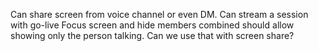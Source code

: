 Can share screen from voice channel or even DM.
Can stream a session with go-live
Focus screen and hide members combined should allow showing only the person talking.   Can we use that with screen share?